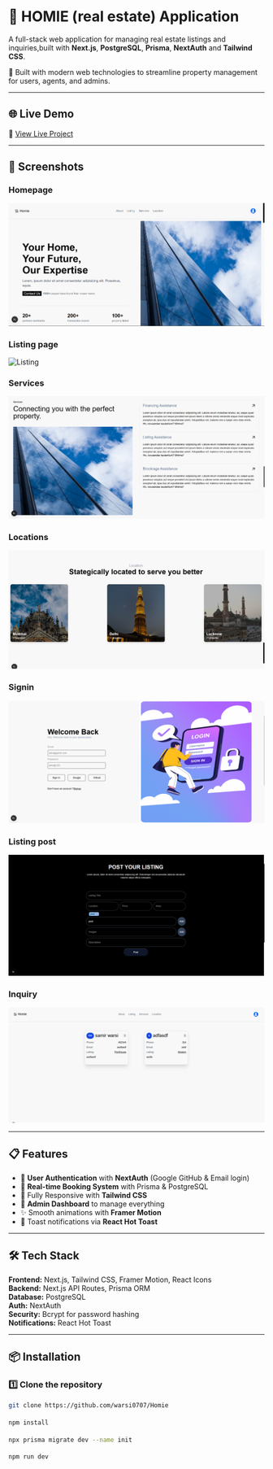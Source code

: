 # 🚗 HOMIE (real estate) Application

A full-stack web application for managing real estate listings and inquiries,built with **Next.js**, **PostgreSQL**, **Prisma**, **NextAuth** and **Tailwind CSS**.


🚀 Built with modern web technologies to streamline property management for users, agents, and admins.

---

## 🌐 Live Demo
🔗 [View Live Project](https://homie-xi.vercel.app)

---

## 📸 Screenshots

### Homepage
![Homepage](public/screenshots/home.png)

### Listing page
![Listing](public/screenshots/listing.png)

### Services
![Services](public/screenshots/services.png)

### Locations 
![Location](public/screenshots/location.png)

### Signin
![Signin](public/screenshots/signin.png)

### Listing post 
![Listing post](public/screenshots/postlisting.png)

### Inquiry
![Inquiry](public/screenshots/inquiry.png)


---

## 📋 Features

- 🔐 **User Authentication** with **NextAuth** (Google GitHub & Email login)
- 📅 **Real-time Booking System** with Prisma & PostgreSQL
- 📱 Fully Responsive with **Tailwind CSS**
- 🔄 **Admin Dashboard** to manage everything 
- ✨ Smooth animations with **Framer Motion**
- 🔔 Toast notifications via **React Hot Toast**

---

## 🛠️ Tech Stack
**Frontend:** Next.js, Tailwind CSS, Framer Motion, React Icons  
**Backend:** Next.js API Routes, Prisma ORM  
**Database:** PostgreSQL  
**Auth:** NextAuth  
**Security:** Bcrypt for password hashing  
**Notifications:** React Hot Toast

---

## 📦 Installation

### 1️⃣ Clone the repository
```bash
git clone https://github.com/warsi0707/Homie

npm install

npx prisma migrate dev --name init

npm run dev
```

